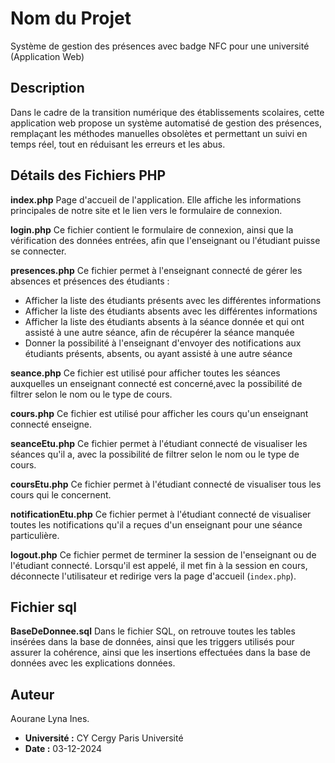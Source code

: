 # Nom du Projet

Système de gestion des présences avec badge NFC pour une université (Application Web)

## Description

Dans le cadre de la transition numérique des établissements scolaires, cette application web propose un système automatisé de gestion des présences, remplaçant les méthodes manuelles obsolètes et permettant un suivi en temps réel, tout en réduisant les erreurs et les abus.

## Détails des Fichiers PHP

**index.php**
Page d'accueil de l'application. Elle affiche les informations principales de notre site et le lien vers le formulaire de connexion.

**login.php**
Ce fichier contient le formulaire de connexion, ainsi que la vérification des données entrées, afin que l'enseignant ou l'étudiant puisse se connecter.

**presences.php**
Ce fichier permet à l'enseignant connecté de gérer les absences et présences des étudiants :

- Afficher la liste des étudiants présents avec les différentes informations
- Afficher la liste des étudiants absents avec les différentes informations
- Afficher la liste des étudiants absents à la séance donnée et qui ont assisté à une autre séance, afin de récupérer la séance manquée
- Donner la possibilité à l'enseignant d'envoyer des notifications aux étudiants présents, absents, ou ayant assisté à une autre séance

**seance.php**
Ce fichier est utilisé pour afficher toutes les séances auxquelles un enseignant connecté est concerné,avec la possibilité de filtrer selon le nom ou le type de cours.

**cours.php**
Ce fichier est utilisé pour afficher les cours qu'un enseignant connecté enseigne.

**seanceEtu.php**
Ce fichier permet à l'étudiant connecté de visualiser les séances qu'il a, avec la possibilité de filtrer selon le nom ou le type de cours.

**coursEtu.php**
Ce fichier permet à l'étudiant connecté de visualiser tous les cours qui le concernent.

**notificationEtu.php**
Ce fichier permet à l'étudiant connecté de visualiser toutes les notifications qu'il a reçues d'un enseignant pour une séance particulière.

**logout.php**
Ce fichier permet de terminer la session de l'enseignant ou de l'étudiant connecté. Lorsqu'il est appelé, il met fin à la session en cours, déconnecte l'utilisateur et redirige vers la page d'accueil (`index.php`).

## Fichier sql

**BaseDeDonnee.sql**
Dans le fichier SQL, on retrouve toutes les tables insérées dans la base de données, ainsi que les triggers utilisés pour assurer la cohérence, ainsi que les insertions effectuées dans la base de données avec les explications données.

## Auteur
  Aourane Lyna Ines.
- **Université :** CY Cergy Paris Université
- **Date :** 03-12-2024
